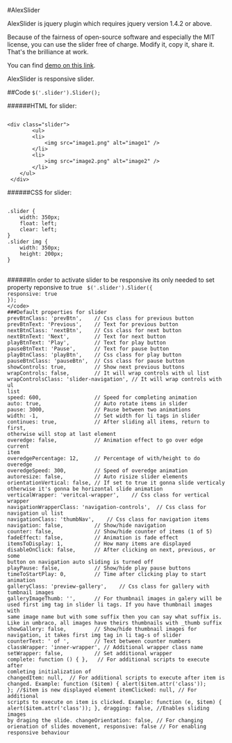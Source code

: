 #AlexSlider

AlexSlider is jquery plugin which requires jquery version 1.4.2 or above.

Because of the fairness of open-source software and especially the MIT license, you can use the slider free of charge. Modify it, copy it, share it. That's the brilliance at work.

You can find [demo on this link](http://www.vegaitsourcing.rs/articles/2012/01/alex-slider-a-jquery-slider/ "AlexSlider demo").

AlexSlider is responsive slider.

##Code
<code>$('.slider').Slider();</code>

######HTML for slider:
<pre><code>
&lt;div class="slider"&gt;
      	&lt;ul&gt;
		&lt;li&gt;
			&lt;img src="image1.png" alt="image1" /&gt;
		&lt;/li&gt;
		&lt;li&gt;
			&gt;img src="image2.png" alt="image2" /&gt;
		&lt;/li&gt;
	&lt;/ul&gt;
 &lt;/div&gt;
</code></pre>

######CSS for slider:
<pre><code> 
.slider {
	width: 350px;
	float: left;
	clear: left;
}
.slider img {
	width: 350px;
	height: 200px;
}
</code> </pre>

######In order to activate slider to be responsive its only needed to set property reponsive to true
<code>
$('.slider').Slider({
		responsive: true
	});
</code>
###Default properties for slider
            prevBtnClass: 'prevBtn',    // Css class for previous button
            prevBtnText: 'Previous',    // Text for previous button
            nextBtnClass: 'nextBtn',    // Css class for next button
            nextBtnText: 'Next',        // Text for next button
            playBtnText: 'Play',        // Text for play button
            pauseBtnText: 'Pause',      // Text for pause button
            playBtnClass: 'playBtn',    // Css class for play button
            pauseBtnClass: 'pauseBtn',  // Css class for pause button
            showControls: true,         // Show next previous buttons
			wrapControls: false,		// It will wrap controls with ul list
			wrapControlsClass: 'slider-navigation',	// It will wrap controls with ul list
            speed: 600,                 // Speed for completing animation
            auto: true,                 // Auto rotate items in slider
            pause: 3000,                // Pause between two animations
            width: -1,                  // Set width for li tags in slider
            continues: true,			// After sliding all items, return to first, otherwise will stop at last element
            overedge: false,            // Animation effect to go over edge current item
            overedgePercentage: 12,     // Percentage of with/height to do overedge
            overedgeSpeed: 300,         // Speed of overedge animation
            autoresize: false,          // Auto risize slider elements
            orientationVertical: false, // If set to true it gonna slide verticaly otherwise it's gonna be horizontal slide animation
            verticalWrapper: 'veritcal-wrapper',    // Css class for vertical wrapper
            navigationWrapperClass: 'navigation-controls',  // Css class for navigation ul list
            navigationClass: 'thumbNav',    // Css class for navigation items	
            navigation: false,          // Show/hide navigation
            counter: false,             // Show/hide counter of items (1 of 5)
            fadeEffect: false,          // Animation is fade effect
            itemsToDisplay: 1,          // How many items are displayed
            disableOnClick: false,      // After clicking on next, previous, or some button on navigation auto sliding is turned off
            playPause: false,           // Show/hide play pause buttons
            timeToStartPlay: 0,         // Time after clicking play to start animation
            galleryClass: 'preview-gallery',    // Css class for gallery with tumbnail images
            galleryImageThumb: '',      // For thumbnail images in galery will be used first img tag in slider li tags. If you have thumbnail images with same image name but with some suffix then you can say what suffix is. Like in umbraco, all images have theirs thumbnails with _thumb suffix
            showGallery: false,         // Show/hide thumbnail images for navigation, it takes first img tag in li tag-s of slider
            counterText: ' of ',        // Text between counter numbers
			classWrapper: 'inner-wrapper', // Additional wrapper class name
			setWrapper: false, 			// Set additional wrapper	
            complete: function () { },   // For additional scripts to execute after comleting initialization of 			
			changedItem: null,	// For additional scripts to execute after item is changed. Example: function ($item) { alert($item.attr('class')); }; //$item is new displayed element
			itemClicked: null,	// For additional scripts to execute on item is clicked. Example: function (e, $item) { alert($item.attr('class')); },
			dragging: false,        //Enables sliding images by draging the slide.
			changeOrientation: false, // For changing orienation of slides movement,
			responsive: false // For enabling responsive behaviour

